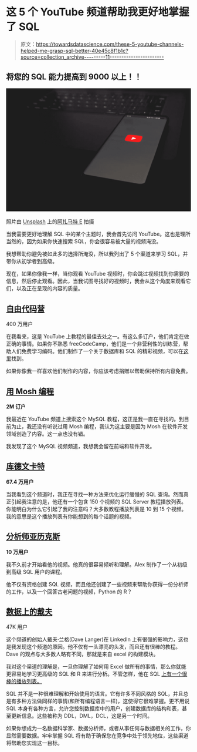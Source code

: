 # 这 5 个 YouTube 频道帮助我更好地掌握了 SQL

> 原文：<https://towardsdatascience.com/these-5-youtube-channels-helped-me-grasp-sql-better-40e45c8f1b1c?source=collection_archive---------11----------------------->

## 将您的 SQL 能力提高到 9000 以上！！

![](img/a96837fce1eacf0270d117e7e0756981.png)

照片由 [Unsplash](https://unsplash.com/s/photos/youtube?utm_source=unsplash&utm_medium=referral&utm_content=creditCopyText) 上的[阿扎马特 E](https://unsplash.com/@esen_aza?utm_source=unsplash&utm_medium=referral&utm_content=creditCopyText) 拍摄

当我需要更好地理解 SQL 中的某个主题时，我会首先访问 YouTube。这也是理所当然的，因为如果你快速搜索 SQL，你会很容易被大量的视频淹没。

我想帮助你避免被如此多的选择所淹没，所以我列出了 5 个渠道来学习 SQL，并带你从初学者到高级。

现在，如果你像我一样，当你观看 YouTube 视频时，你会跳过视频找到你需要的信息，然后停止观看。因此，当我试图寻找好的视频时，我会从这个角度来观看它们，以及正在呈现的内容的质量。

## [自由代码营](https://www.youtube.com/channel/UC8butISFwT-Wl7EV0hUK0BQ)

400 万用户

在我看来，这是 YouTube 上教程的最佳去处之一。有这么多订户，他们肯定在做正确的事情。如果你不熟悉 freeCodeCamp，他们是一个非营利性的训练营，帮助人们免费学习编码。他们制作了一个关于数据库和 SQL 的精彩视频，可以在[这里](https://www.youtube.com/watch?v=HXV3zeQKqGY)找到。

如果你像我一样喜欢他们制作的内容，你应该考虑捐赠以帮助保持所有内容免费。

## [用 Mosh 编程](https://www.youtube.com/c/programmingwithmosh/videos)

**2M 订户**

我最近在 YouTube 频道上搜索这个 MySQL 教程，这正是我一直在寻找的。到目前为止，我还没有听说过用 Mosh 编程，我认为这主要是因为 Mosh 在软件开发领域创造了内容。这一点也没有错。

我发现了这个 MySQL 视频频道，我想我会留在前端和软件开发。

## [库德文卡特](https://www.youtube.com/c/Csharp-video-tutorialsBlogspot/playlists)

**67.4 万用户**

当我看到这个频道时，我正在寻找一种方法来优化运行缓慢的 SQL 查询。然而真正引起我注意的是，他还有一个包含 150 个视频的 SQL Server 教程播放列表。你能明白为什么它引起了我的注意吗？大多数教程播放列表是 10 到 15 个视频。我的意思是这个播放列表有你能想到的每个话题的视频。

## [分析师亚历克斯](https://www.youtube.com/channel/UC7cs8q-gJRlGwj4A8OmCmXg/playlists)

**10 万用户**

我不久前才开始看他的视频。他真的很容易倾听和理解。Alex 制作了一个从初级到高级 SQL 用户的课程。

他不仅有资格创建 SQL 视频，而且他还创建了一些视频来帮助你获得一份分析师的工作，以及一个回答古老问题的视频，Python 的 R？

## [数据上的戴夫](https://www.youtube.com/channel/UCRhUp6SYaJ7zme4Bjwt28DQ)

47K 用户

这个频道的创始人戴夫·兰格(Dave Langer)在 LinkedIn 上有很强的影响力，这也是我发现这个频道的原因。他不仅有一头漂亮的头发，而且还有很棒的教程。Dave 的观点与大多数人略有不同，那就是来自 excel 的构建模块。

我对这个渠道的理解是，一旦你理解了如何用 Excel 做所有的事情，那么你就能更容易地学习更高级的 SQL 和 R 来进行分析。不管怎样，他在 SQL [上有一个很棒的播放列表。](https://www.youtube.com/watch?v=VnJAgND_iLc&list=PLTJTBoU5HOCSrExoOVTjDG33lFpDvmz2w)

SQL 并不是一种很难理解和开始使用的语言。它有许多不同风格的 SQL，并且总是有多种方法做同样的事情(和所有编程语言一样)，这使得它很难掌握。更不用说 SQL 本身有各种方言，允许您控制数据库中的用户，创建数据库的结构和表，甚至更新信息。这些被称为 DDL，DML，DCL，这是另一个时间。

如果你想成为一名数据科学家、数据分析师，或者从事任何与数据相关的工作，你显然需要数据。牢牢掌握 SQL 将有助于确保您在竞争中处于领先地位，这些渠道将帮助您实现这一目标。